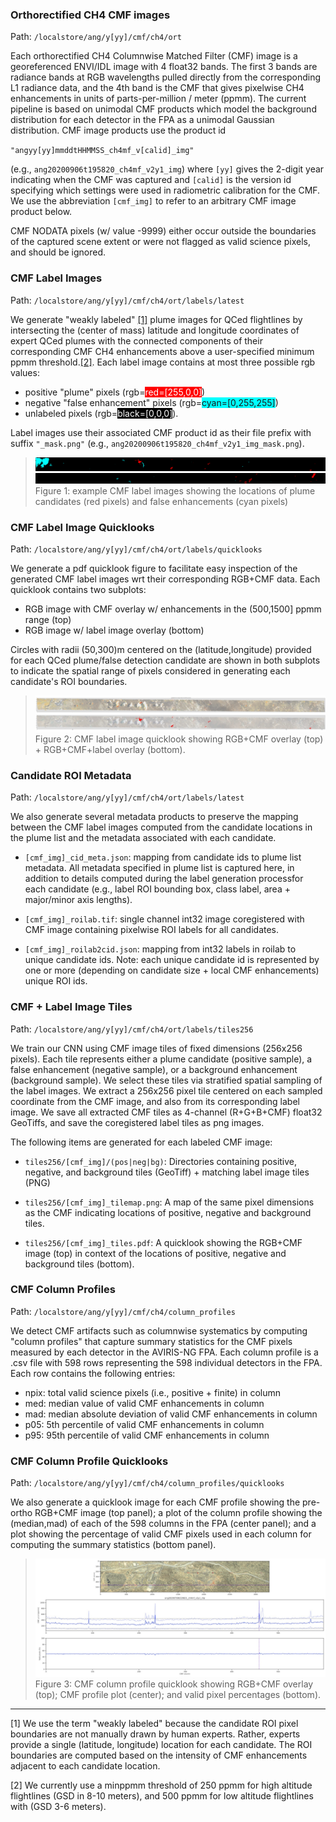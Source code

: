 ### Orthorectified CH4 CMF images 

Path: `/localstore/ang/y[yy]/cmf/ch4/ort` 

Each orthorectified CH4 Columnwise Matched Filter (CMF) image is a georeferenced ENVI/IDL image with 4 float32 bands. The first 3 bands are radiance bands at RGB wavelengths pulled directly from the corresponding L1 radiance data, and the 4th band is the CMF that gives pixelwise CH4 enhancements in units of parts-per-million / meter (ppmm). The current pipeline is based on unimodal CMF products which model the background distribution for each detector in the FPA as a unimodal Gaussian distribution. CMF image products use the product id 

`"angyy[yy]mmddtHHMMSS_ch4mf_v[calid]_img"` 

(e.g., `ang20200906t195820_ch4mf_v2y1_img`) where `[yy]` gives the 2-digit year indicating when the CMF was captured and `[calid]` is the version id specifying which settings were used in radiometric calibration for the CMF. We use the abbreviation `[cmf_img]` to refer to an arbitrary CMF image product below.

CMF NODATA pixels (w/ value -9999) either occur outside the boundaries of the captured scene extent or were not flagged as valid science pixels, and should be ignored. 
	
### CMF Label Images 

Path: `/localstore/ang/y[yy]/cmf/ch4/ort/labels/latest`

We generate "weakly labeled" [[1]](#foot1) plume images for QCed flightlines by intersecting the (center of mass) latitude and longitude coordinates of expert QCed plumes with the connected components of their corresponding CMF CH4 enhancements above a user-specified minimum ppmm threshold.[[2]](#foot2). Each label image contains at most three possible rgb values: 

- positive "plume" pixels (rgb=<span style="color:#FFFFFF; background-color:red">red=[255,0,0]</span>)
- negative "false enhancement" pixels (rgb=<span style="background-color:#00FFFF">cyan=[0,255,255]</span>) 
- unlabeled pixels (rgb=<span style="color:#FFFFFF; background-color:#000000">black=[0,0,0]</span>). 

Label images use their associated CMF product id as their file prefix with suffix `"_mask.png"` (e.g., `ang20200906t195820_ch4mf_v2y1_img_mask.png`). 

> ![](images/ang20190923t174142_ch4mf_v2x1_img_mask.png)
> ![](images/ang20191023t142135_ch4mf_v2x1_img_mask.png)
> Figure 1: example CMF label images showing the locations of plume candidates (red pixels) and false enhancements (cyan pixels)

### CMF Label Image Quicklooks 

Path: `/localstore/ang/y[yy]/cmf/ch4/ort/labels/quicklooks`

We generate a pdf quicklook figure to facilitate easy inspection of the generated CMF label images wrt their corresponding RGB+CMF data. Each quicklook contains two subplots: 

* RGB image with CMF overlay w/ enhancements in the (500,1500] ppmm range (top)
* RGB image w/ label image overlay (bottom) 

Circles with radii (50,300)m centered on the (latitude,longitude) provided for each QCed plume/false detection candidate are shown in both subplots to indicate the spatial range of pixels considered in generating each candidate's ROI boundaries. 

> ![](images/ang20190923t174142_ch4mf_v2x1_img_cmflab.jpg)
> Figure 2: CMF label image quicklook showing RGB+CMF overlay (top) + RGB+CMF+label overlay (bottom).
 
### Candidate ROI Metadata 	

Path: `/localstore/ang/y[yy]/cmf/ch4/ort/labels/latest`
	
We also generate several metadata products to preserve the mapping between the CMF label images computed from the candidate locations in the plume list and the metadata associated with each candidate. 

- `[cmf_img]_cid_meta.json`: mapping from candidate ids to plume list metadata. All metadata specified in plume list is captured here, in addition to details computed during the label generation processfor each candidate (e.g., label ROI bounding box, class label, area + major/minor axis lengths). 

- `[cmf_img]_roilab.tif`: single channel int32 image coregistered with CMF image containing pixelwise ROI labels for all candidates.

- `[cmf_img]_roilab2cid.json`: mapping from int32 labels in roilab to unique candidate ids. Note: each unique candidate id is represented by one or more (depending on candidate size + local CMF enhancements) unique ROI ids. 
 
 
### CMF + Label Image Tiles 

Path: `/localstore/ang/y[yy]/cmf/ch4/ort/labels/tiles256`

We train our CNN using CMF image tiles of fixed dimensions (256x256 pixels). Each tile represents either a plume candidate (positive sample), a false enhancement (negative sample), or a background enhancement (background sample). We select these tiles via stratified spatial sampling of the label images. We extract a 256x256 pixel tile centered on each sampled coordinate from the CMF image, and also from its corresponding label image. We save all extracted CMF tiles as 4-channel (R+G+B+CMF) float32 GeoTiffs, and save the coregistered label tiles as png images. 

The following items are generated for each labeled CMF image:

- `tiles256/[cmf_img]/(pos|neg|bg)`: Directories containing positive, negative, and background tiles (GeoTiff) + matching label image tiles (PNG)

- `tiles256/[cmf_img]_tilemap.png`: A map of the same pixel dimensions as the CMF indicating locations of positive, negative and background tiles.
- `tiles256/[cmf_img]_tiles.pdf`: A quicklook showing the RGB+CMF image (top) in context of the locations of positive, negative and background tiles (bottom).

### CMF Column Profiles 

Path: `/localstore/ang/y[yy]/cmf/ch4/column_profiles`

We detect CMF artifacts such as columnwise systematics by computing "column profiles" that capture summary statistics for the CMF pixels measured by each detector in the AVIRIS-NG FPA. Each column profile is a .csv file with 598 rows representing the 598 individual detectors in the FPA. Each row contains the following entries:

- npix: total valid science pixels (i.e., positive + finite) in column 
- med: median value of valid CMF enhancements in column
- mad: median absolute deviation of valid CMF enhancements in column
- p05: 5th percentile of valid CMF enhancements in column
- p95: 95th percentile of valid CMF enhancements in column

### CMF Column Profile Quicklooks

Path: `/localstore/ang/y[yy]/cmf/ch4/column_profiles/quicklooks`

We also generate a quicklook image for each CMF profile showing the pre-ortho RGB+CMF image (top panel); a plot of the column profile showing the (median,mad) of each of the 598 columns in the FPA (center panel); and a plot showing the percentage of valid CMF pixels used in each column for computing the summary statistics (bottom panel).

> ![](images/ang20200708t220821_ch4mf_v2y1_clip_column_stats.jpg)
> Figure 3: CMF column profile quicklook showing RGB+CMF overlay (top); CMF profile plot (center); and valid pixel percentages (bottom).

<hr>

<a name="foot1">[1]</a> We use the term "weakly labeled" because the candidate ROI pixel boundaries are not manually drawn by human experts. Rather, experts provide a single (latitude, longitude) location for each candidate. The ROI boundaries are computed based on the intensity of CMF enhancements adjacent to each candidate location.

<a name="foot2">[2]</a> We currently use a minppmm threshold of 250 ppmm for high altitude flightlines (GSD in 8-10 meters), and 500 ppmm for low altitude flightlines with (GSD 3-6 meters).